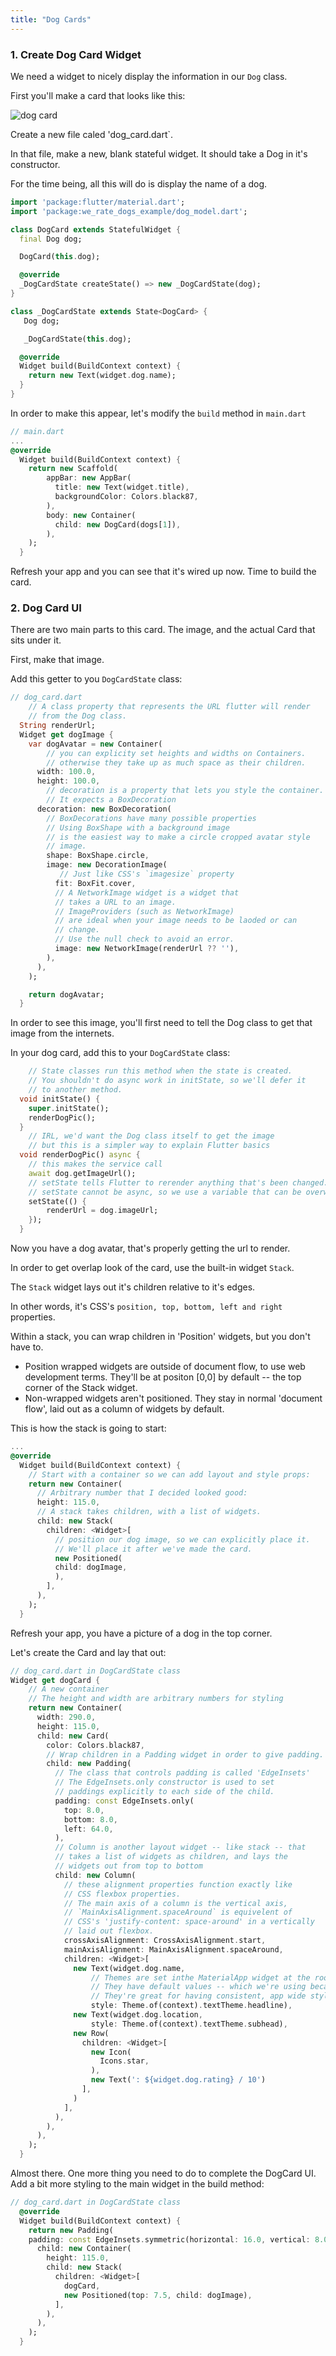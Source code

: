 ```yaml
---
title: "Dog Cards"
---
```


### 1. Create Dog Card Widget

We need a widget to nicely display the information in our `Dog` class. 

First you'll make a card that looks like this:

![dog card](http://res.cloudinary.com/ericwindmill/image/upload/v1521328467/flutter_by_example/Screen_Shot_2018-03-10_at_10.28.18_AM.png)

Create a new file caled 'dog_card.dart`.

In that file, make a new, blank stateful widget. It should take a Dog in it's constructor.

For the time being, all this will do is display the name of a dog.

```dart
import 'package:flutter/material.dart';
import 'package:we_rate_dogs_example/dog_model.dart';

class DogCard extends StatefulWidget {
  final Dog dog;

  DogCard(this.dog);

  @override
  _DogCardState createState() => new _DogCardState(dog);
}

class _DogCardState extends State<DogCard> {
   Dog dog;

   _DogCardState(this.dog);

  @override
  Widget build(BuildContext context) {
    return new Text(widget.dog.name);
  }
}
```

In order to make this appear, let's modify the `build` method in `main.dart`

```dart
// main.dart
...
@override
  Widget build(BuildContext context) {
    return new Scaffold(
        appBar: new AppBar(
          title: new Text(widget.title),
          backgroundColor: Colors.black87,
        ),
        body: new Container(
          child: new DogCard(dogs[1]),                                  // new
        ),
    );
  }
```

Refresh your app and you can see that it's wired up now. Time to build the card.

### 2. Dog Card UI

There are two main parts to this card. The image, and the actual Card that sits under it.

First, make that image.

Add this getter to you `DogCardState` class:

```dart
// dog_card.dart
    // A class property that represents the URL flutter will render
    // from the Dog class.
  String renderUrl;
  Widget get dogImage {
    var dogAvatar = new Container(
        // you can explicity set heights and widths on Containers.
        // otherwise they take up as much space as their children.
      width: 100.0,
      height: 100.0,
        // decoration is a property that lets you style the container.
        // It expects a BoxDecoration
      decoration: new BoxDecoration(
        // BoxDecorations have many possible properties
        // Using BoxShape with a background image
        // is the easiest way to make a circle cropped avatar style
        // image.
        shape: BoxShape.circle,
        image: new DecorationImage(
           // Just like CSS's `imagesize` property
          fit: BoxFit.cover,
          // A NetworkImage widget is a widget that
          // takes a URL to an image.
          // ImageProviders (such as NetworkImage)
          // are ideal when your image needs to be laoded or can
          // change.
          // Use the null check to avoid an error.
          image: new NetworkImage(renderUrl ?? ''),
        ),
      ),
    );

    return dogAvatar;
  }
```

In order to see this image, you'll first need to tell the Dog class to get that image from the internets.

In your dog card, add this to your `DogCardState` class:
```dart
    // State classes run this method when the state is created.
    // You shouldn't do async work in initState, so we'll defer it
    // to another method.
  void initState() {
    super.initState();
    renderDogPic();
  }
    // IRL, we'd want the Dog class itself to get the image
    // but this is a simpler way to explain Flutter basics
  void renderDogPic() async {
    // this makes the service call
    await dog.getImageUrl();
    // setState tells Flutter to rerender anything that's been changed.
    // setState cannot be async, so we use a variable that can be overwritten
    setState(() {
        renderUrl = dog.imageUrl;
    });
  }
```

Now you have a dog avatar, that's properly getting the url to render.

In order to get overlap look of the card, use the built-in widget `Stack`.

The `Stack` widget lays out it's children relative to it's edges.

In other words, it's CSS's `position, top, bottom, left and right` properties.

Within a stack, you can wrap children in 'Position' widgets, but you don't have to.

* Position wrapped widgets are outside of document flow, to use web development terms. They'll be at positon [0,0] by default -- the top corner of the Stack widget.
* Non-wrapped widgets aren't positioned. They stay in normal 'document flow', laid out as a column of widgets by default.

This is how the stack is going to start:

```dart
...
@override
  Widget build(BuildContext context) {
    // Start with a container so we can add layout and style props:
    return new Container(
      // Arbitrary number that I decided looked good:
      height: 115.0,
      // A stack takes children, with a list of widgets.
      child: new Stack(
        children: <Widget>[
          // position our dog image, so we can explicitly place it.
          // We'll place it after we've made the card.
          new Positioned(
          child: dogImage,
          ),
        ],
      ),
    );
  }
```
Refresh your app, you have a picture of a dog in the top corner.

Let's create the Card and lay that out:

```dart
// dog_card.dart in DogCardState class
Widget get dogCard {
    // A new container
    // The height and width are arbitrary numbers for styling
    return new Container(
      width: 290.0,
      height: 115.0,
      child: new Card(
        color: Colors.black87,
        // Wrap children in a Padding widget in order to give padding.
        child: new Padding(
          // The class that controls padding is called 'EdgeInsets'
          // The EdgeInsets.only constructor is used to set
          // paddings explicitly to each side of the child.
          padding: const EdgeInsets.only(
            top: 8.0,
            bottom: 8.0,
            left: 64.0,
          ),
          // Column is another layout widget -- like stack -- that
          // takes a list of widgets as children, and lays the
          // widgets out from top to bottom
          child: new Column(
            // these alignment properties function exactly like
            // CSS flexbox properties.
            // The main axis of a column is the vertical axis,
            // `MainAxisAlignment.spaceAround` is equivelent of
            // CSS's 'justify-content: space-around' in a vertically
            // laid out flexbox.
            crossAxisAlignment: CrossAxisAlignment.start,
            mainAxisAlignment: MainAxisAlignment.spaceAround,
            children: <Widget>[
              new Text(widget.dog.name,
                  // Themes are set inthe MaterialApp widget at the root of your app.
                  // They have default values -- which we're using because we didn't set our own.
                  // They're great for having consistent, app wide styling that's easily changable.
                  style: Theme.of(context).textTheme.headline),
              new Text(widget.dog.location,
                  style: Theme.of(context).textTheme.subhead),
              new Row(
                children: <Widget>[
                  new Icon(
                    Icons.star,
                  ),
                  new Text(': ${widget.dog.rating} / 10')
                ],
              )
            ],
          ),
        ),
      ),
    );
  }
```

Almost there. One more thing you need to do to complete the DogCard UI. Add a bit more styling to the main widget in the build method:

```dart
// dog_card.dart in DogCardState class
  @override
  Widget build(BuildContext context) {
    return new Padding(                                                                                                 new 
    padding: const EdgeInsets.symmetric(horizontal: 16.0, vertical: 8.0),
      child: new Container(
        height: 115.0,
        child: new Stack(
          children: <Widget>[
            dogCard,
            new Positioned(top: 7.5, child: dogImage),
          ],
        ),
      ),
    );
  }
``` 




